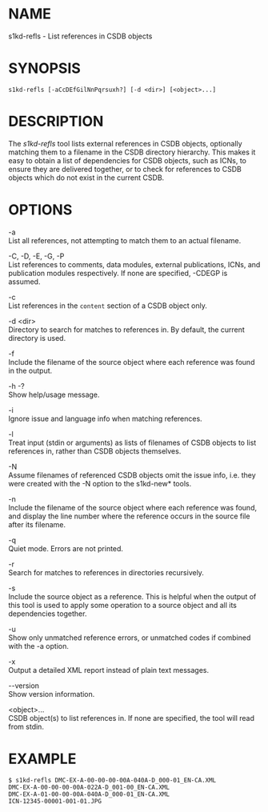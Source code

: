 NAME
====

s1kd-refls - List references in CSDB objects

SYNOPSIS
========

    s1kd-refls [-aCcDEfGilNnPqrsuxh?] [-d <dir>] [<object>...]

DESCRIPTION
===========

The *s1kd-refls* tool lists external references in CSDB objects,
optionally matching them to a filename in the CSDB directory hierarchy.
This makes it easy to obtain a list of dependencies for CSDB objects,
such as ICNs, to ensure they are delivered together, or to check for
references to CSDB objects which do not exist in the current CSDB.

OPTIONS
=======

-a  
List all references, not attempting to match them to an actual filename.

-C, -D, -E, -G, -P  
List references to comments, data modules, external publications, ICNs,
and publication modules respectively. If none are specified, -CDEGP is
assumed.

-c  
List references in the `content` section of a CSDB object only.

-d &lt;dir&gt;  
Directory to search for matches to references in. By default, the
current directory is used.

-f  
Include the filename of the source object where each reference was found
in the output.

-h -?  
Show help/usage message.

-i  
Ignore issue and language info when matching references.

-l  
Treat input (stdin or arguments) as lists of filenames of CSDB objects
to list references in, rather than CSDB objects themselves.

-N  
Assume filenames of referenced CSDB objects omit the issue info, i.e.
they were created with the -N option to the s1kd-new\* tools.

-n  
Include the filename of the source object where each reference was
found, and display the line number where the reference occurs in the
source file after its filename.

-q  
Quiet mode. Errors are not printed.

-r  
Search for matches to references in directories recursively.

-s  
Include the source object as a reference. This is helpful when the
output of this tool is used to apply some operation to a source object
and all its dependencies together.

-u  
Show only unmatched reference errors, or unmatched codes if combined
with the -a option.

-x  
Output a detailed XML report instead of plain text messages.

--version  
Show version information.

&lt;object&gt;...  
CSDB object(s) to list references in. If none are specified, the tool
will read from stdin.

EXAMPLE
=======

    $ s1kd-refls DMC-EX-A-00-00-00-00A-040A-D_000-01_EN-CA.XML
    DMC-EX-A-00-00-00-00A-022A-D_001-00_EN-CA.XML
    DMC-EX-A-01-00-00-00A-040A-D_000-01_EN-CA.XML
    ICN-12345-00001-001-01.JPG
